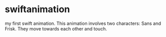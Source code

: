 # swiftanimation
my first swift animation.
This animation involves two characters: Sans and Frisk.
They move towards each other and touch.
